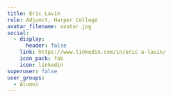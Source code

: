 ```yaml
---
title: Eric Lavin
role: Adjunct, Harper College
avatar_filename: avatar.jpg
social:
  - display:
      header: false
    link: https://www.linkedin.com/in/eric-a-lavin/
    icon_pack: fab
    icon: linkedin
superuser: false
user_groups:
  - Alumni
---
```

